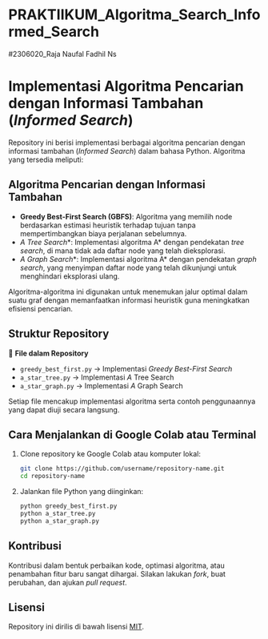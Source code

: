 # PRAKTIIKUM_Algoritma_Search_Informed_Search
#2306020_Raja Naufal Fadhil Ns

# Implementasi Algoritma Pencarian dengan Informasi Tambahan (*Informed Search*)

Repository ini berisi implementasi berbagai algoritma pencarian dengan informasi tambahan (*Informed Search*) dalam bahasa Python. Algoritma yang tersedia meliputi:

## **Algoritma Pencarian dengan Informasi Tambahan**

- **Greedy Best-First Search (GBFS)**: Algoritma yang memilih node berdasarkan estimasi heuristik terhadap tujuan tanpa mempertimbangkan biaya perjalanan sebelumnya.
- **A* Tree Search**: Implementasi algoritma A* dengan pendekatan *tree search*, di mana tidak ada daftar node yang telah dieksplorasi.
- **A* Graph Search**: Implementasi algoritma A* dengan pendekatan *graph search*, yang menyimpan daftar node yang telah dikunjungi untuk menghindari eksplorasi ulang.

Algoritma-algoritma ini digunakan untuk menemukan jalur optimal dalam suatu graf dengan memanfaatkan informasi heuristik guna meningkatkan efisiensi pencarian.

## **Struktur Repository**

📂 **File dalam Repository**

- `greedy_best_first.py` → Implementasi *Greedy Best-First Search*  
- `a_star_tree.py` → Implementasi *A* Tree Search  
- `a_star_graph.py` → Implementasi *A* Graph Search  

Setiap file mencakup implementasi algoritma serta contoh penggunaannya yang dapat diuji secara langsung.

## **Cara Menjalankan di Google Colab atau Terminal**

1. Clone repository ke Google Colab atau komputer lokal:  
   ```bash
   git clone https://github.com/username/repository-name.git  
   cd repository-name  
   ```  
2. Jalankan file Python yang diinginkan:  
   ```bash
   python greedy_best_first.py  
   python a_star_tree.py  
   python a_star_graph.py  
   ```  

## **Kontribusi**
Kontribusi dalam bentuk perbaikan kode, optimasi algoritma, atau penambahan fitur baru sangat dihargai. Silakan lakukan *fork*, buat perubahan, dan ajukan *pull request*.

## **Lisensi**
Repository ini dirilis di bawah lisensi [MIT](LICENSE).

